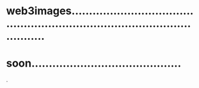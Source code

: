 # web3images...................................................................................................
# soon...........................................
.
